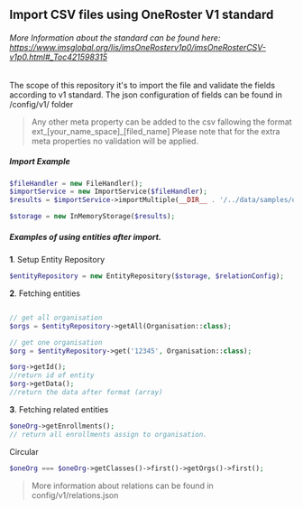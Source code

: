 ## Import CSV files using OneRoster V1 standard

###### More Information about the standard can be found here: https://www.imsglobal.org/lis/imsOneRosterv1p0/imsOneRosterCSV-v1p0.html#_Toc421598315

The scope of this repository it's to import the file and validate the fields according to v1 standard.
The json configuration of fields can be found in /config/v1/ folder


> Any other meta property can be added to the csv fallowing the format ext_[your_name_space]_[filed_name]
> Please note that for the extra meta properties no validation will be applied.
##### Import Example

```php
$fileHandler = new FileHandler();
$importService = new ImportService($fileHandler);
$results = $importService->importMultiple(__DIR__ . '/../data/samples/oneRoster1.0/');

$storage = new InMemoryStorage($results);
```

##### Examples of using entities after import.

**1**. Setup Entity Repository
```php
$entityRepository = new EntityRepository($storage, $relationConfig);
```
**2**. Fetching entities
```php

// get all organisation
$orgs = $entityRepository->getAll(Organisation::class);

// get one organisation
$org = $entityRepository->get('12345', Organisation::class);

$org->getId();
//return id of entity
$org->getData();
//return the data after format (array)
```

**3**. Fetching related entities
```php
$oneOrg->getEnrollments();
// return all enrollments assign to organisation.
```
Circular 
```php
$oneOrg === $oneOrg->getClasses()->first()->getOrgs()->first();
```
> More information about relations can be found in config/v1/relations.json